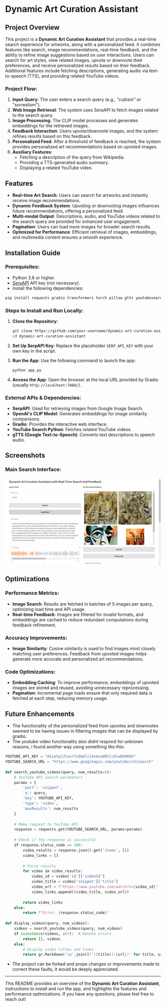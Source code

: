 # Dynamic Art Curation Assistant

## Project Overview

This project is a **Dynamic Art Curation Assistant** that provides a real-time search experience for artworks, along with a personalized feed. It combines features like search, image recommendations, real-time feedback, and the ability to refine image suggestions based on user interactions. Users can search for art styles, view related images, upvote or downvote their preferences, and receive personalized results based on their feedback. Additional features include fetching descriptions, generating audio via text-to-speech (TTS), and providing related YouTube videos.

### Project Flow:
1. **Input Query**: The user enters a search query (e.g., "cubism" or "surrealism").
2. **Web Image Retrieval**: The system uses SerpAPI to fetch images related to the search query.
3. **Image Processing**: The CLIP model processes and generates embeddings for the retrieved images.
4. **Feedback Interaction**: Users upvote/downvote images, and the system refines results based on this feedback.
5. **Personalized Feed**: After a threshold of feedback is reached, the system provides personalized art recommendations based on upvoted images.
6. **Auxiliary Features**:
   - Fetching a description of the query from Wikipedia.
   - Providing a TTS-generated audio summary.
   - Displaying a related YouTube video.

## Features
- **Real-time Art Search**: Users can search for artworks and instantly receive image recommendations.
- **Dynamic Feedback System**: Upvoting or downvoting images influences future recommendations, offering a personalized feed.
- **Multi-modal Output**: Descriptions, audio, and YouTube videos related to the search query are provided for enhanced user engagement.
- **Pagination**: Users can load more images for broader search results.
- **Optimized for Performance**: Efficient retrieval of images, embeddings, and multimedia content ensures a smooth experience.

## Installation Guide

### Prerequisites:
- Python 3.8 or higher.
- [SerpAPI](https://serpapi.com/) API key (not necessary).
- Install the following dependencies:

```bash
pip install requests gradio transformers torch pillow gtts youtubesearchpython scikit-learn
```

### Steps to Install and Run Locally:

1. **Clone the Repository**:
   ```bash
   git clone https://github.com/your-username/dynamic-art-curation-assistant.git
   cd dynamic-art-curation-assistant
   ```

2. **Set Up SerpAPI Key**:
   Replace the placeholder `SERP_API_KEY` with your own key in the script.

3. **Run the App**:
   Use the following command to launch the app:
   ```bash
   python app.py
   ```

4. **Access the App**:
   Open the browser at the local URL provided by Gradio (usually `http://localhost:7860/`).

### External APIs & Dependencies:
- **SerpAPI**: Used for retrieving images from Google Image Search.
- **OpenAI's CLIP Model**: Generates embeddings for image similarity comparisons.
- **Gradio**: Provides the interactive web interface.
- **YouTube Search Python**: Fetches related YouTube videos.
- **gTTS (Google Text-to-Speech)**: Converts text descriptions to speech audio.

## Screenshots

### Main Search Interface:
![Main Search Interface](./assets/interface.png)

## Optimizations

### Performance Metrics:
- **Image Search**: Results are fetched in batches of 5 images per query, optimizing load time and API usage.
- **Real-time Feedback**: Images are filtered for invalid formats, and embeddings are cached to reduce redundant computations during feedback refinement.

### Accuracy Improvements:
- **Image Similarity**: Cosine similarity is used to find images most closely matching user preferences. Feedback from upvoted images helps generate more accurate and personalized art recommendations.

### Code Optimizations:
- **Embedding Caching**: To improve performance, embeddings of upvoted images are stored and reused, avoiding unnecessary reprocessing.
- **Pagination**: Incremental page loads ensure that only required data is fetched at each step, reducing memory usage.

## Future Enhancements
- The functionality of the personalized feed from upvotes and downvotes seemed to be having issues in filtering images that can be displayed by gradio.
- The youtube video functionality also didnt respond for unknown reasons, i found another way using something like this:
```python  
YOUTUBE_API_KEY = "AIzaSyCJCavrTsQmdlilAxmuo0NlCcUCwDb0RbU"
YOUTUBE_SEARCH_URL = "https://www.googleapis.com/youtube/v3/search"

def search_youtube_videos(query, num_results=5):
    # YouTube API search parameters
    params = {
        'part': 'snippet',
        'q': query,
        'key': YOUTUBE_API_KEY,
        'type': 'video',
        'maxResults': num_results
    }

    # Make request to YouTube API
    response = requests.get(YOUTUBE_SEARCH_URL, params=params)

    # Check if the response is successful
    if response.status_code == 200:
        video_results = response.json().get('items', [])
        video_links = []

        # Parse results
        for video in video_results:
            video_id = video['id']['videoId']
            video_title = video['snippet']['title']
            video_url = f"https://www.youtube.com/watch?v={video_id}"
            video_links.append((video_title, video_url))

        return video_links
    else:
        return f"Error: {response.status_code}"

def display_videos(query, num_videos):
    videos = search_youtube_videos(query, num_videos)
    if isinstance(videos, str):  # Handle errors
        return [], videos
    else:
        # Display video titles and links
        return gr.Markdown('\n'.join([f"[{title}]({url})" for title, url in videos])), ""
```
- The project can be forked and prope changes or improvements made to correct these faults, it would be deeply appreciated.

---

This README provides an overview of the **Dynamic Art Curation Assistant**, instructions to install and run the app, and highlights the features and performance optimizations. If you have any questions, please feel free to reach out!
